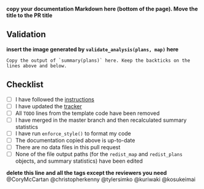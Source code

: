 **copy your documentation Markdown here (bottom of the page). Move the title to the PR title**

## Validation

**insert the image generated by `validate_analysis(plans, map)` here**

```
Copy the output of `summary(plans)` here. Keep the backticks on the lines above and below.
```

## Checklist

- [ ] I have followed the [instructions](https://github.com/alarm-redist/fifty-states/blob/main/CONTRIBUTING.md)
- [ ] I have updated the [tracker](https://docs.google.com/spreadsheets/d/1k_tYLoE49W_DCK1tcWbouoYZFI9WD76oayEt5TOmJg4/edit#gid=453387933)
- [ ] All `TODO` lines from the template code have been removed
- [ ] I have merged in the master branch and then recalculated summary statistics
- [ ] I have run `enforce_style()` to format my code
- [ ] The documentation copied above is up-to-date 
- [ ] There are no data files in this pull request
- [ ] None of the file output paths (for the `redist_map` and `redist_plans` objects, and summary statistics) have been edited

**delete this line and all the tags except the reviewers you need**
@CoryMcCartan
@christopherkenny
@tylersimko
@kuriwaki
@kosukeimai
